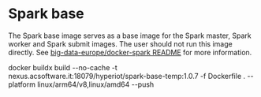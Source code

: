 # Spark base

The Spark base image serves as a base image for the Spark master, Spark worker and Spark submit images. The user should not run this image directly. See [big-data-europe/docker-spark README](https://github.com/big-data-europe/docker-spark) for more information.

docker buildx build --no-cache -t nexus.acsoftware.it:18079/hyperiot/spark-base-temp:1.0.7 -f Dockerfile .  --platform linux/arm64/v8,linux/amd64 --push
